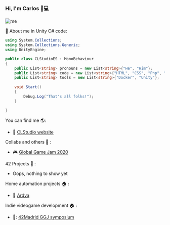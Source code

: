### Hi, I'm Carlos 👋:computer:

![me](https://clstudio.es/img/Bg1.jpg)

:information_desk_person: About me in Unity C# code:
```C#
using System.Collections;
using System.Collections.Generic;
using UnityEngine;

public class CLStudioES : MonoBehaviour
{
    public List<string> pronouns = new List<string>{"He", "Him"};
    public List<string> code = new List<string>{"HTML", "CSS", "Php", "Java", "C", "C++", "C#", "Flutter", "Dart"};
    public List<string> tools = new List<string>{"Docker", "Unity"};
    
    void Start()
    {
        Debug.Log("That's all folks!");
    }

}
```
You can find me :earth_americas::
- :milky_way: [CLStudio website](https://clstudio.es/)

Collabs and others :clap: :
- :video_game: [Global Game Jam 2020](https://pabgre.itch.io/beat-n-repair)

42 Projects :robot: :
- Oops, nothing to show yet

Home automation projects :house: :
- :house_with_garden: [Ardva](https://github.com/CLStudioES/Ardva)

Indie videogame development :house: :
- 👾: [42Madrid GGJ symposium](https://github.com/CLStudioES/Ardva)

<!--[![CLStudioES's GitHub stats](https://github-readme-stats.vercel.app/api?username=CLStudioES)](https://github.com/anuraghazra/github-readme-stats)-->
<!--
**CLStudioES/CLStudioES** is a ✨ _special_ ✨ repository because its `README.md` (this file) appears on your GitHub profile.

Here are some ideas to get you started:

- 🔭 I’m currently working on ...
- 🌱 I’m currently learning ...
- 👯 I’m looking to collaborate on ...
- 🤔 I’m looking for help with ...
- 💬 Ask me about ...
- 📫 How to reach me: ...
- 😄 Pronouns: ...
- ⚡ Fun fact: ...
-->

